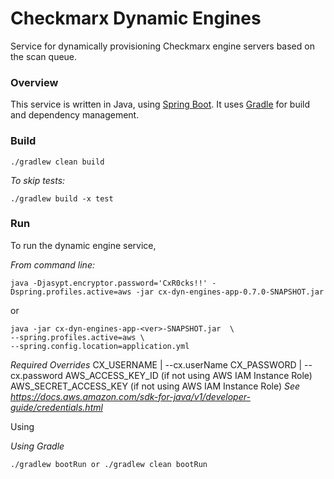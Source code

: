 # Checkmarx Dynamic Engines

Service for dynamically provisioning Checkmarx engine servers based on the scan queue.

### Overview

This service is written in Java, using [Spring Boot](https://projects.spring.io/spring-boot/ "Rocks!").  It uses [Gradle](https://gradle.org/ "Is Cool!") for build and dependency management.

### Build

    ./gradlew clean build

*To skip tests:*

    ./gradlew build -x test

### Run

To run the dynamic engine service,

*From command line:*

```
java -Djasypt.encryptor.password='CxR0cks!!' -Dspring.profiles.active=aws -jar cx-dyn-engines-app-0.7.0-SNAPSHOT.jar
```

or

```
java -jar cx-dyn-engines-app-<ver>-SNAPSHOT.jar  \
--spring.profiles.active=aws \
--spring.config.location=application.yml
```

*Required Overrides*
CX_USERNAME | --cx.userName
CX_PASSWORD | --cx.password
AWS_ACCESS_KEY_ID (if not using AWS IAM Instance Role)
AWS_SECRET_ACCESS_KEY (if not using AWS IAM Instance Role)
*See https://docs.aws.amazon.com/sdk-for-java/v1/developer-guide/credentials.html*

Using

*Using Gradle*

```
./gradlew bootRun or ./gradlew clean bootRun
```



